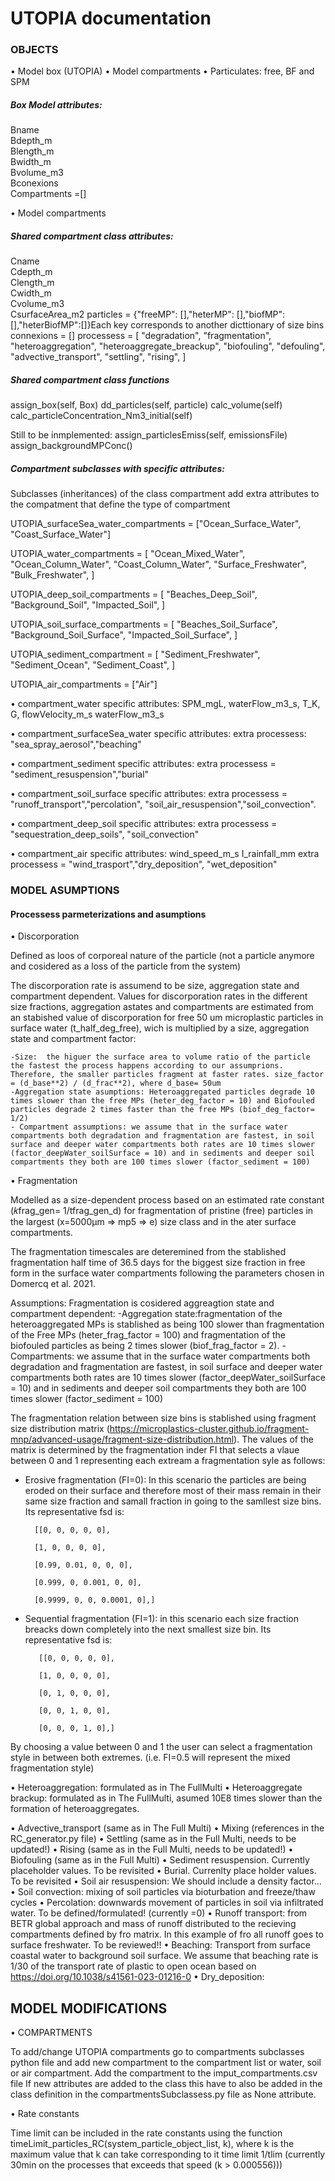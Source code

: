 # UTOPIA documentation 
### OBJECTS
•	Model box (UTOPIA)
•	Model compartments
•	Particulates: free, BF and SPM

##### Box Model attributes:
Bname   
Bdepth_m    
Blength_m   
Bwidth_m    
Bvolume_m3  
Bconexions  
Compartments =[]    

•	Model compartments

##### Shared compartment class attributes:
Cname   
Cdepth_m    
Clength_m   
Cwidth_m    
Cvolume_m3  
CsurfaceArea_m2 
particles = {"freeMP": [],"heterMP": [],"biofMP": [],"heterBiofMP":[]}Each key corresponds to another dicttionary of size bins    
connexions = []
processess = [
            "degradation",
            "fragmentation",
            "heteroaggregation",
            "heteroaggregate_breackup",
            "biofouling",
            "defouling",
            "advective_transport",
            "settling",
            "rising",
        ]

##### Shared compartment class functions
assign_box(self, Box)
dd_particles(self, particle)
calc_volume(self)
calc_particleConcentration_Nm3_initial(self)

Still to be inmplemented: 
assign_particlesEmiss(self, emissionsFile)
assign_backgroundMPConc()


##### Compartment subclasses with specific attributes:
Subclasses (inheritances) of the class compartment add extra attributes to the compatment that define the type of compartment

UTOPIA_surfaceSea_water_compartments = ["Ocean_Surface_Water", "Coast_Surface_Water"]

UTOPIA_water_compartments = [
    "Ocean_Mixed_Water",
    "Ocean_Column_Water",
    "Coast_Column_Water",
    "Surface_Freshwater",
    "Bulk_Freshwater",
]

UTOPIA_deep_soil_compartments = [
    "Beaches_Deep_Soil",
    "Background_Soil",
    "Impacted_Soil",
]

UTOPIA_soil_surface_compartments = [
    "Beaches_Soil_Surface",
    "Background_Soil_Surface",
    "Impacted_Soil_Surface",
]

UTOPIA_sediment_compartment = [
    "Sediment_Freshwater",
    "Sediment_Ocean",
    "Sediment_Coast",
]

UTOPIA_air_compartments = ["Air"]

•	compartment_water specific attributes:
        SPM_mgL,
        waterFlow_m3_s,
        T_K,
        G,
        flowVelocity_m_s
        waterFlow_m3_s

•	compartment_surfaceSea_water specific attributes:
    extra processess: "sea_spray_aerosol","beaching"

•	compartment_sediment specific attributes:
    extra processess = "sediment_resuspension","burial"

•	compartment_soil_surface specific attributes:
    extra processess = "runoff_transport","percolation",
            "soil_air_resuspension","soil_convection".

•	compartment_deep_soil specific attributes:
    extra processess =  "sequestration_deep_soils", "soil_convection"

•	compartment_air specific attributes:
    wind_speed_m_s
    I_rainfall_mm
    extra processess = "wind_trasport","dry_deposition", "wet_deposition"



### MODEL ASUMPTIONS

#### Processess parmeterizations and asumptions

•	Discorporation

Defined as loos of corporeal nature of the particle (not a particle anymore and cosidered as a loss of the particle from the system)

The discorporation rate is assumend to be size, aggregation state and compartment dependent. Values for discorporation rates in the different size fractions, aggregation astates and compartments are estimated from an stabished value of discorporation for free 50 um microplastic particles in surface water (t_half_deg_free), wich is multiplied by a size, aggregation state and compartment factor:

    -Size:  the higuer the surface area to volume ratio of the particle the fastest the process happens according to our assumprions. Therefore, the smaller particles fragment at faster rates. size_factor = (d_base**2) / (d_frac**2), where d_base= 50um
    -Aggregation state asumptions: Heteroaggregated particles degrade 10 times slower than the free MPs (heter_deg_factor = 10) and Biofouled particles degrade 2 times faster than the free MPs (biof_deg_factor= 1/2)
    - Compartment assumptions: we assume that in the surface water compartments both degradation and fragmentation are fastest, in soil surface and deeper water compartments both rates are 10 times slower (factor_deepWater_soilSurface = 10) and in sediments and deeper soil compartments they both are 100 times slower (factor_sediment = 100)

•	Fragmentation

Modelled as a size-dependent process based on an estimated rate constant (𝑘frag_gen= 1/tfrag_gen_d) for fragmentation of pristine (free) particles in the largest (x=5000μm => mp5 => e) size class and in the ater surface compartments.

The fragmentation timescales are deteremined from the stablished fragmentation half time of 36.5 days for the biggest size fraction in free form in the surface water compartments following the parameters chosen in Domercq et al. 2021.

Assumptions: 
Fragmentation is cosidered aggreagtion state and compartment dependent:
    -Aggregation state:fragmentation of the heteroaggregated MPs is stablished as being 100 slower than fragmentation of the Free MPs (heter_frag_factor = 100) and fragmentation of the biofouled particles as being 2 times slower (biof_frag_factor = 2).
    -Compartments: we assume that in the surface water compartments both degradation and fragmentation are fastest, in soil surface and deeper water compartments both rates are 10 times slower (factor_deepWater_soilSurface = 10) and in sediments and deeper soil compartments they both are 100 times slower (factor_sediment = 100)

 The fragmentation relation between size bins is stablished using fragment size distribution matrix (https://microplastics-cluster.github.io/fragment-mnp/advanced-usage/fragment-size-distribution.html). The values of the matrix is determined by the fragmentation inder FI that selects a vlaue between 0 and 1 representing each extream a fragmentation syle as follows:

 - Erosive fragmentation (FI=0): In this scenario the particles are being eroded on their surface and therefore most of their mass remain in their same size fraction and samall fraction in going to the samllest size bins. Its representative fsd is:

         [[0, 0, 0, 0, 0],

         [1, 0, 0, 0, 0],

         [0.99, 0.01, 0, 0, 0],

         [0.999, 0, 0.001, 0, 0],

         [0.9999, 0, 0, 0.0001, 0],]

- Sequential fragmentation (FI=1): in this scenario each size fraction breacks down completely into the next smallest size bin.
Its representative fsd is:

         [[0, 0, 0, 0, 0],

         [1, 0, 0, 0, 0],

         [0, 1, 0, 0, 0],

         [0, 0, 1, 0, 0],

         [0, 0, 0, 1, 0],]

By choosing a value between 0 and 1 the user can select a fragmentation style in between both extremes. (i.e. FI=0.5 will represent the mixed fragmentation style)

•	Heteroaggregation: formulated as in The FullMulti 
•	Heteroaggregate brackup: formulated as in The FullMulti, asumed 10E8 times slower than the formation of heteroaggregates.

•	Advective_transport (same as in The Full Multi)
•	Mixing (references in the RC_generator.py file)
•	Settling (same as in the Full Multi, needs to be updated!)
•	Rising (same as in the Full Multi, needs to be updated!)
•	Biofouling (same as in the Full Multi)
•	Sediment resuspension. Currently placeholder values. To be revisited
•	Burial. Currenlty place holder values. To be revisited
•	Soil air resuspension: We should include a density factor...
•	Soil convection: mixing of soil particles via bioturbation and freeze/thaw cycles
•	Percolation: downwards movement of particles in soil via infiltrated water. To be defined/formulated! (currently =0)
•	Runoff transport: from BETR global approach and mass of runoff distributed to the recieving compartments defined by fro matrix. In this example of fro all runoff goes to surface freshwater. To be reviewed!!
•	Beaching: Transport from surface coastal water to background soil surface. We assume that beaching rate is 1/30 of the transport rate of plastic to open ocean based on https://doi.org/10.1038/s41561-023-01216-0 
•	Dry_deposition: 

## MODEL MODIFICATIONS

•	COMPARTMENTS    

To add/change UTOPIA compartments go to compartments subclasses python file and add new compartment to the compartment list or water, soil or air compartment.
Add the compartment to the imput_compartments.csv file
If new attributes are added to the class this have to also be added in the class definition in the compartmentsSubclassess.py file as None attribute.

•	Rate constants


Time limit can be included in the rate constants using the function timeLimit_particles_RC(system_particle_object_list, k), where k is the maximum value that k can take corresponding to it time limit 1/tlim (currently 30min on the processes that exceeds that speed (k > 0.000556)))


